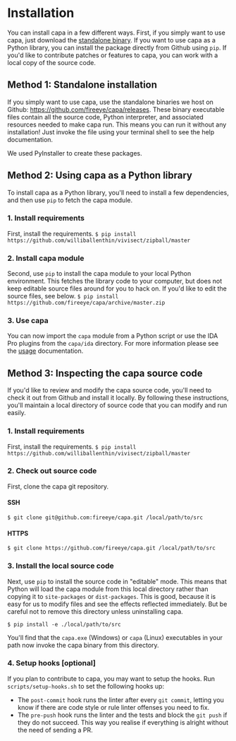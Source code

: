 # Installation
You can install capa in a few different ways. First, if you simply want to use capa, just download the [standalone binary](https://github.com/fireeye/capa/releases). If you want to use capa as a Python library, you can install the package directly from Github using `pip`. If you'd like to contribute patches or features to capa, you can work with a local copy of the source code.

## Method 1: Standalone installation
If you simply want to use capa, use the standalone binaries we host on Github: https://github.com/fireeye/capa/releases. These binary executable files contain all the source code, Python interpreter, and associated resources needed to make capa run. This means you can run it without any installation! Just invoke the file using your terminal shell to see the help documentation.

We used PyInstaller to create these packages.

## Method 2: Using capa as a Python library
To install capa as a Python library, you'll need to install a few dependencies, and then use `pip` to fetch the capa module.

### 1. Install requirements
First, install the requirements.
`$ pip install https://github.com/williballenthin/vivisect/zipball/master`

### 2. Install capa module
Second, use `pip` to install the capa module to your local Python environment. This fetches the library code to your computer, but does not keep editable source files around for you to hack on. If you'd like to edit the source files, see below.
`$ pip install https://github.com/fireeye/capa/archive/master.zip`

### 3. Use capa
You can now import the `capa` module from a Python script or use the IDA Pro plugins from the `capa/ida` directory. For more information please see the [usage](usage.md) documentation.

## Method 3: Inspecting the capa source code
If you'd like to review and modify the capa source code, you'll need to check it out from Github and install it locally. By following these instructions, you'll maintain a local directory of source code that you can modify and run easily. 

### 1. Install requirements
First, install the requirements.
`$ pip install https://github.com/williballenthin/vivisect/zipball/master`

### 2. Check out source code
First, clone the capa git repository.

#### SSH
`$ git clone git@github.com:fireeye/capa.git /local/path/to/src`

#### HTTPS
`$ git clone https://github.com/fireeye/capa.git /local/path/to/src`

### 3. Install the local source code
Next, use `pip` to install the source code in "editable" mode. This means that Python will load the capa module from this local directory rather than copying it to `site-packages` or `dist-packages`. This is good, because it is easy for us to modify files and see the effects reflected immediately. But be careful not to remove this directory unless uninstalling capa.

`$ pip install -e ./local/path/to/src`

You'll find that the `capa.exe` (Windows) or `capa` (Linux) executables in your path now invoke the capa binary from this directory.

### 4. Setup hooks [optional]

If you plan to contribute to capa, you may want to setup the hooks.
Run `scripts/setup-hooks.sh` to set the following hooks up:
- The `post-commit` hook runs the linter after every `git commit`, letting you know if there are code style or rule linter offenses you need to fix.
- The `pre-push` hook runs the linter and the tests and block the `git push` if they do not succeed.
  This way you realise if everything is alright without the need of sending a PR.
